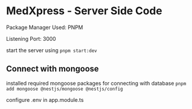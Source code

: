 # MedXpress - Server Side Code

Package Manager Used: PNPM

Listening Port: 3000

start the server using `pnpm start:dev`

## Connect with mongoose

installed required mongoose packages for connecting with database
`pnpm add mongoose @nestjs/mongoose @nestjs/config`

configure .env in app.module.ts
